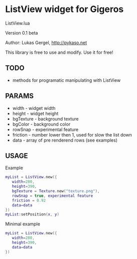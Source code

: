 ListView widget for Gigeros
===========================

ListView.lua

Version 0.1 beta

Author: Lukas Gergel, http://pykaso.net

This library is free to use and modify.  Use it for free!

TODO
----
* methods for programatic manipulating with ListView

PARAMS
-----
* width - widget width
* height - widget height
* bgTexture - background texture
* bgColor - background color
* rowSnap - experimental feature
* friction - number lower then 1, used for slow the list down 
* data - array of pre renderend rows (see examples)

USAGE
-----

Example
```lua
myList = ListView.new({
   width=280,
   height=390,
   bgTexture = Texture.new("texture.png"),
   rowSnap = true, experimental feature
   friction = 0.92
   data=data
})
myList:setPosition(x, y)
```

Minimal example
```lua
myList = ListView.new({
   width=280,
   height=390,
   data=data
})
```
